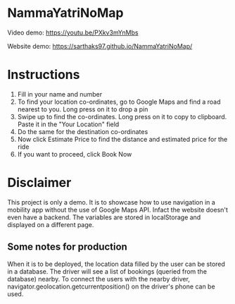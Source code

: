 # NammaYatriNoMap

Video demo: https://youtu.be/PXkv3mYnMbs

Website demo: https://sarthaks97.github.io/NammaYatriNoMap/

# Instructions
1. Fill in your name and number
2. To find your location co-ordinates, go to Google Maps and find a road nearest to you. Long press on it to drop a pin
3. Swipe up to find the co-ordinates. Long press on it to copy to clipboard. Paste it in the "Your Location" field
4. Do the same for the destination co-ordinates
5. Now click Estimate Price to find the distance and estimated price for the ride
6. If you want to proceed, click Book Now

# Disclaimer
This project is only a demo. It is to showcase how to use navigation in a mobility app without the use of Google Maps API. Infact the website doesn't even have a backend. The variables are stored in localStorage and displayed on a different page.

## Some notes for production
When it is to be deployed, the location data filled by the user can be stored in a database. The driver will see a list of bookings (queried from the database) nearby. To connect the users with the nearby driver, navigator.geolocation.getcurrentposition() on the driver's phone can be used. 

